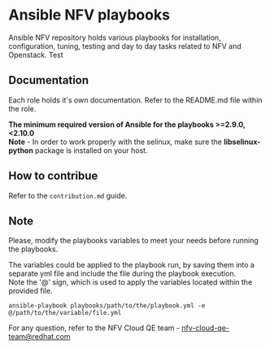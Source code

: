 # Ansible NFV playbooks
Ansible NFV repository holds various playbooks for installation, configuration, tuning, testing and day to day tasks related to NFV and Openstack.
Test

## Documentation
Each role holds it's own documentation. Refer to the README.md file within the role.

**The minimum required version of Ansible for the playbooks >=2.9.0,<2.10.0**  
**Note** - In order to work properly with the selinux, make sure the **libselinux-python** package is installed on your host.

## How to contribue
Refer to the `contribution.md` guide.

## Note
Please, modify the playbooks variables to meet your needs before running the playbooks.

The variables could be applied to the playbook run, by saving them into a separate yml file and include the file during the playbook execution.  
Note the '@' sign, which is used to apply the variables located within the provided file.

```
ansible-playbook playbooks/path/to/the/playbook.yml -e @/path/to/the/variable/file.yml
```

For any question, refer to the NFV Cloud QE team - nfv-cloud-qe-team@redhat.com
